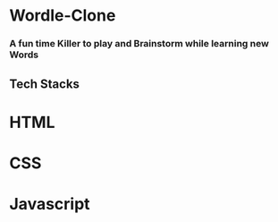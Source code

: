 # Wordle-Clone
### A fun time Killer to play and Brainstorm while learning new Words
## Tech Stacks
# HTML
# CSS
# Javascript
